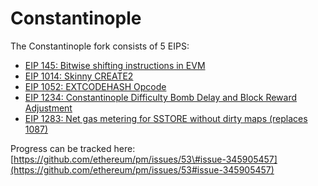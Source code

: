 # Constantinople

The Constantinople fork consists of 5 EIPS:

* [EIP 145: Bitwise shifting instructions in EVM](https://eips.ethereum.org/EIPS/eip-145)
* [EIP 1014: Skinny CREATE2](https://eips.ethereum.org/EIPS/eip-1014)
* [EIP 1052: EXTCODEHASH Opcode](https://eips.ethereum.org/EIPS/eip-1052)
* [EIP 1234: Constantinople Difficulty Bomb Delay and Block Reward Adjustment](https://eips.ethereum.org/EIPS/eip-1234)
* [EIP 1283: Net gas metering for SSTORE without dirty maps \(replaces 1087\)](https://eips.ethereum.org/EIPS/eip-1283)

Progress can be tracked here: [https://github.com/ethereum/pm/issues/53\#issue-345905457](https://github.com/ethereum/pm/issues/53#issue-345905457)

